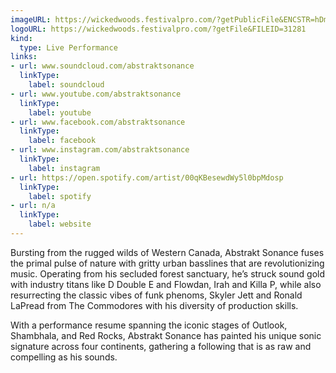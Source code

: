 ```yaml
---
imageURL: https://wickedwoods.festivalpro.com/?getPublicFile&ENCSTR=hDmKlviVHnmvNoBqbDOc
logoURL: https://wickedwoods.festivalpro.com/?getFile&FILEID=31281
kind:
  type: Live Performance
links:
- url: www.soundcloud.com/abstraktsonance
  linkType:
    label: soundcloud
- url: www.youtube.com/abstraktsonance
  linkType:
    label: youtube
- url: www.facebook.com/abstraktsonance
  linkType:
    label: facebook
- url: www.instagram.com/abstraktsonance
  linkType:
    label: instagram
- url: https://open.spotify.com/artist/00qKBesewdWy5l0bpMdosp
  linkType:
    label: spotify
- url: n/a
  linkType:
    label: website
---
```

Bursting from the rugged wilds of Western Canada, Abstrakt Sonance fuses the primal pulse of
nature with gritty urban basslines that are revolutionizing music. Operating from his secluded
forest sanctuary, he’s struck sound gold with industry titans like D Double E and Flowdan, Irah and Killa P, while
also resurrecting the classic vibes of funk phenoms, Skyler Jett and Ronald LaPread from The
Commodores with his diversity of production skills.

With a performance resume spanning the iconic stages of Outlook, Shambhala, and Red Rocks,
Abstrakt Sonance has painted his unique sonic signature across four continents, gathering a
following that is as raw and compelling as his sounds.